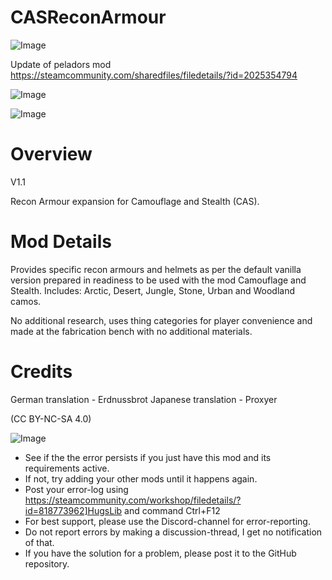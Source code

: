 # CASReconArmour

![Image](https://i.imgur.com/buuPQel.png)

Update of peladors mod
https://steamcommunity.com/sharedfiles/filedetails/?id=2025354794

![Image](https://i.imgur.com/pufA0kM.png)

	
![Image](https://i.imgur.com/Z4GOv8H.png)


# Overview
 V1.1

Recon Armour expansion for Camouflage and Stealth (CAS).


# Mod Details


Provides specific recon armours and helmets as per the default vanilla version prepared in readiness to be used with the mod Camouflage and Stealth. Includes: Arctic, Desert, Jungle, Stone, Urban and Woodland camos.

No additional research, uses thing categories for player convenience and made at the fabrication bench with no additional materials.

# Credits


German translation - Erdnussbrot
Japanese translation - Proxyer

(CC BY-NC-SA 4.0)


![Image](https://i.imgur.com/PwoNOj4.png)



-  See if the the error persists if you just have this mod and its requirements active.
-  If not, try adding your other mods until it happens again.
-  Post your error-log using https://steamcommunity.com/workshop/filedetails/?id=818773962]HugsLib and command Ctrl+F12
-  For best support, please use the Discord-channel for error-reporting.
-  Do not report errors by making a discussion-thread, I get no notification of that.
-  If you have the solution for a problem, please post it to the GitHub repository.




